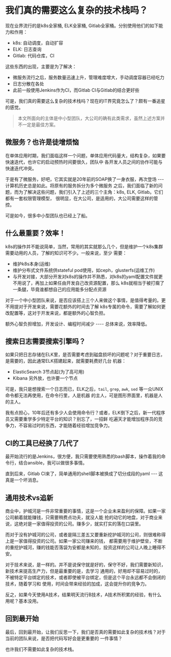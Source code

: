 # 我们真的需要这么复杂的技术栈吗？

现在业界流行的是k8s全家桶, ELK全家桶, Gitlab全家桶。分别使用他们的如下能力和作用：

- k8s: 自动调度，自动扩容
- ELK: 日志查询
- Gitlab: 代码仓库，CI

这些东西的出现，主要是为了解决：

- 微服务流行之后，服务数量迅速上升，管理难度增大，手动调度容器已经吃力
- 日志分散在各处
- 此前一般使用Jenkins作为CI，而Gitlab CI与Gitlab的结合更好些

可是，我们真的需要这么复杂的技术栈吗？现在的IT界究竟怎么了？颇有一番追星的感觉。

> 本文所面向的主体是中小型团队，大公司的确有此类需求，虽然上述方案并不一定是最佳方案。

## 微服务？也许是徒增烦恼

在单体应用时期，我们面临这样一个问题，单体应用代码量大，结构复杂，如果要快速迭代，也许它的启动预热时间要很久，团队中
各开发人员之间的协作可能与快速迭代冲突。

于是有了微服务，好吧，它其实就是20年前的SOAP换了一身衣服，再次登场 --- 计算机历史总是如此。将原有的服务拆分为多个微服务
之后，我们面临了新的问题，而为了解决这些问题，我们引入了上述的三个主角：k8s, ELK, Gitlab。它们都有一套权限管理模型，
很明显，在大公司，是适用的，大公司需要这样的管控。

可是如今，很多中小型团队也已经上了船。

## 什么最重要？效率！

k8s的操作并不能说简单，当然，常用的其实就那么几个，但是维护一个k8s集群需要动用的人员，了解的知识可不少。一般来说，至少
需要：

- 维护k8s本身(运维)
- 维护分布式文件系统供stateful pod使用，如ceph，glusterfs(运维工作)
- 与开发对接，大部分开发对k8s的操作并不熟悉，对k8s的yaml配置文件就更不用说了，再加上如果任由开发自己改资源配置，那么
k8s就相当于被打瘸了一条腿，毕竟谁都想自己的应用能多分配点资源

对于一个中小型团队来说，是否应该搭上三个人来做这个事情，是值得考量的。更不用提对于开发来说，需要花额外的时间去了解
k8s专属的命令，需要了解如何更改配置等，这对于开发来说，都是额外的心智负担。

额外心智负担增加，开发设计、编程时间减少 ---- 总体来说，效率降低。

## 搜索日志需要搜索引擎吗？

如果只把日志存储在ELK里，是否需要考虑到磁盘损坏的问题呢？对于重要日志，是需要的，因此通常ELK搭建起来，就需要耗费好几台
机器：

- ElasticSearch 3节点起(为了高可用)
- Kibana 另外放，也许要一个节点

可是，我只是想搜索一个日志而已，ELK之后，`tail`, `grep`, `awk`, `sed` 等一众UNIX命令都无法再使用，在命令行里，人是机器
的主人，可是图形界面里，机器是人的主人。

我有点担心，10年后还有多少人会使用命令行？或者，ELK倒下之后，新一代程序员又需要重学多少特定平台的知识？别忘了，一招鲜
吃遍天才能增加程序员的竞争力，不容易过时的东西，才能随着经验增加竞争力。

## CI的工具已经换了几代了

最开始流行的是Jenkins，很方便，我只需要使用熟悉的bash脚本，操作着我的命令行，结合ansible，我可以做很多事情。

直到后来，Gitlab CI来了，简单通用的shell脚本被换成了切分成段的yaml --- 这真是一个坏消息。

## 通用技术vs追新

商业中，护城河是一件非常重要的事情，这是一个企业未来盈利的保障。如果一家公司躺着就能赚钱，只需要稍费点功夫，就没人能
抢的动它的地盘，对于商业来说，这绝对是一家值得投资的公司。赚多少，就实打实的落在口袋里。

而对于没有护城河的公司，或者是隔三差五又要重新挖护城河的公司，则很难称得上是一家值得投资的公司。如果一家公司赚来的钱，
都需要用于维护壁垒，不断的重挖护城河，赚的钱能否落袋为安都是未知的，投资这样的公司让人晚上睡得不安。

对于技术来说，是一样的。并不是说保守就是好的，保守不好，我们需要新知识，新技术来提高生产力，但是最重要的是，去学习
通用的，好用却不容易过时的，不被特定平台绑定的技术，或者即使被平台绑定，但是这个平台永远都不会倒闭的技术，随着学习和
使用，时间会带来经验的加成，这会提升你的竞争力。

反之，如果今天使用A技术，结果明天流行B技术，A技术所积累的经验，有什么用呢？基本没用。

## 回到最开始

最后，回到最开始，让我们反思一下，我们是否真的需要如此复杂的技术栈？对于当前的团队来说，是否把代码写好会是更重要的
一件事情？

也许我们不需要如此复杂的技术栈。
